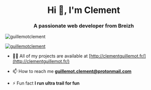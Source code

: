 <h1 align="center">Hi 👋, I'm Clement</h1>
<h3 align="center">A passionate web developer from Breizh</h3>

<p align="left"> <img src="https://komarev.com/ghpvc/?username=guillemotclement&label=Profile%20views&color=0e75b6&style=flat" alt="guillemotclement" /> </p>

<p align="left"> <a href="https://github.com/ryo-ma/github-profile-trophy"><img src="https://github-profile-trophy.vercel.app/?username=guillemotclement" alt="guillemotclement" /></a> </p>

- 👨‍💻 All of my projects are available at [http://clementguillemot.fr/](http://clementguillemot.fr/)

- 📫 How to reach me **guillemot.clement@protonmail.com**

- ⚡ Fun fact **I run ultra trail for fun**
